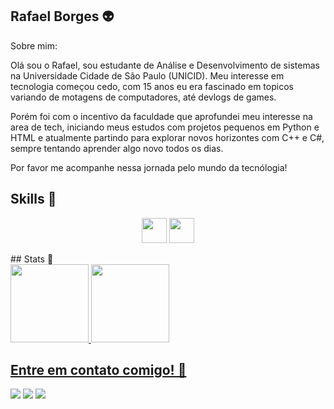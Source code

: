 ## Rafael Borges 👽

Sobre mim:

Olá sou o Rafael, sou estudante de Análise e Desenvolvimento de sistemas na Universidade Cidade de São Paulo (UNICID). Meu interesse em tecnologia começou cedo, com 15 anos 
eu era fascinado em topicos variando de motagens de computadores, até devlogs de games.

Porém foi com o incentivo da faculdade que aprofundei meu interesse na area de tech, iniciando meus estudos com projetos pequenos em Python e HTML e atualmente partindo para
explorar novos horizontes com C++ e C#, sempre tentando aprender algo novo todos os dias.

Por favor me acompanhe nessa jornada pelo mundo da tecnólogia!


## Skills 🤖
<p align="center">
  <img loading="lazy" src="https://cdn.jsdelivr.net/gh/devicons/devicon@latest/icons/python/python-original.svg" width="40" height="40"/> <img src="https://cdn.jsdelivr.net/gh/devicons/devicon@latest/icons/c/c-original.svg" width="40" height="40" />
</p>
## Stats 👀
<div>
<a href="https://github.com/boregs">
<img loading="lazy" height="125em" src="https://github-readme-stats.vercel.app/api/top-langs/?username=boregs&layout=compact&langs_count=7&theme=dracula"/>
<img loading="lazy" height="125em" src="https://github-readme-stats.vercel.app/api?username=boregs&show_icons=true&theme=dracula&include_all_commits=true&count_private=true"/>
</div>
  
## Entre em contato comigo! 👾
<a href="https://www.instagram.com/boregs__/" target="_blank"><img loading="lazy" src="https://img.shields.io/badge/-Instagram-%23E4405F?style=for-the-badge&logo=instagram&logoColor=white" target="_blank"></a>
<a href="https://www.linkedin.com/in/rafaelboregs/" target="_blank"><img loading="lazy" src="https://img.shields.io/badge/-LinkedIn-%230077B5?style=for-the-badge&logo=linkedin&logoColor=white" target="_blank"></a>
<a href = "mailto:rafaborgesdasilva75@gmail.com"><img loading="lazy" src="https://img.shields.io/badge/Gmail-D14836?style=for-the-badge&logo=gmail&logoColor=white" target="_blank"></a>


